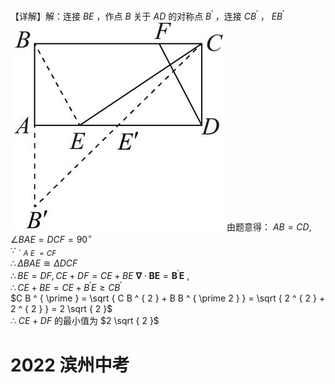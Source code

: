 【详解】解：连接 $B E$ ，作点 $B$ 关于 $A D$ 的对称点 $B ^ { \prime }$ ，连接 $C B ^ { \prime }$ ， $E B ^ { \prime }$
![](<../../qs_image_DB/专题2-6__逆等线之乾坤大挪移（解析版）/23e49b427196b48175519eeb33c93a9f3c1061abc685b1f058a46497cc2a5c04.jpg>)
由题意得： $A B = C D , \angle B A E = D C F = 9 0 ^ { \circ }$   
∵ $\cdot _ { \textit { A E } = C F }$   
$\therefore \Delta B A E \cong \Delta D C F$   
$\therefore B E = D F , C E + D F = C E + B E$ $\mathbf { \nabla } \cdot \boldsymbol { B } \boldsymbol { E } = \boldsymbol { B } ^ { \prime } \boldsymbol { E }$ ,  
$\therefore C E + B E = C E + B ^ { \prime } E \geq C B ^ { \prime }$   
$C B ^ { \prime } = \sqrt { C B ^ { 2 } + B B ^ { \prime 2 } } = \sqrt { 2 ^ { 2 } + 2 ^ { 2 } } = 2 \sqrt { 2 }$   
∴ $C E + D F$ 的最小值为 $2 \sqrt { 2 }$
# 2022 滨州中考
